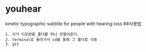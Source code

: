 # youhear
kinetic typographic subtitle for people with hearing loss
##사용법

    1. 이거 다운받을 폴더를 하나 만들어준다.
    2. terminal로 들어가서 cd를 통해 그 폴더로 이동
    3. git 
